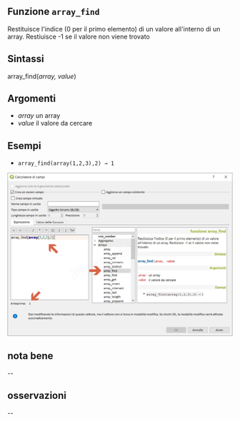 ## Funzione `array_find`

Restituisce l'indice (0 per il primo elemento) di un valore all'interno di un array. Restiuisce -1 se il valore non viene trovato

## Sintassi

array_find(_array, value_)

## Argomenti

* _array_ un array
* _value_ il valore da cercare

## Esempi

* `array_find(array(1,2,3),2) → 1`

![](/img/arrays/array_find/array_find1.png)

## nota bene

--

## osservazioni

--